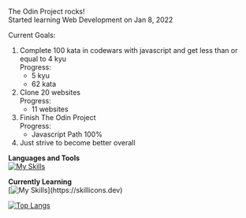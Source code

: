 The Odin Project rocks!  
Started learning Web Development on Jan 8, 2022

Current Goals:
1. Complete 100 kata in codewars with javascript and get less than or equal to 4 kyu  
   Progress:
    - 5 kyu
    - 62 kata
3. Clone 20 websites  
   Progress:
   - 11 websites
5. Finish The Odin Project  
   Progress:
   - Javascript Path 100%
7. Just strive to become better overall

**Languages and Tools**  
[![My Skills](https://skillicons.dev/icons?i=js,html,css,react,ts,neovim,firebase,git)](https://skillicons.dev)

**Currently Learning**  
[![My Skills](https://skillicons.dev/icons?i=nodejs,mongodb,express,styledcomponents,)](https://skillicons.dev)


[![Top Langs](https://github-readme-stats.vercel.app/api/top-langs/?username=nevz9)](https://github.com/nevz9/github-readme-stats)
